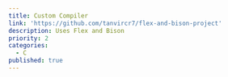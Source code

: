 ```yaml
---
title: Custom Compiler
link: 'https://github.com/tanvircr7/flex-and-bison-project'
description: Uses Flex and Bison 
priority: 2
categories:
  - C
published: true
---
```

